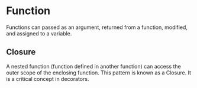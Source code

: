 # Function

Functions can passed as an argument, returned from a function, modified, and assigned to a variable. 

## Closure
A nested function (function defined in another function) can access the outer scope of the enclosing function. This pattern is known as a Closure. It is a critical concept in decorators.
